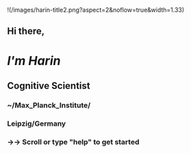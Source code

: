 !(/images/harin-title2.png?aspect=2&noflow=true&width=1.33)


##   Hi there, 

#  *I'm Harin*

##   Cognitive Scientist
###   ~/Max_Planck_Institute/
###   Leipzig/Germany



### →→ Scroll or type "help" to get started
